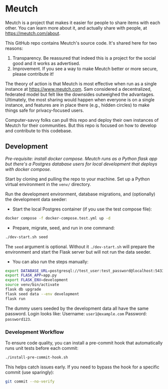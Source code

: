 # Meutch

Meutch is a project that makes it easier for people to share items with each other. You can learn more about it, and actually share with people, at https://meutch.com/about.

This GitHub repo contains Meutch's source code. It's shared here for two reasons:
1. Transparency. Be reassured that indeed this is a project for the social good and it works as advertised.
2. Improvement. If you see a way to make Meutch better or more secure, please contribute it!

The theory of action is that Meutch is most effective when run as a single instance at https://www.meutch.com. Sam considered a decentralized, federated model but felt like the downsides outweighed the advantages. Ultimately, the most sharing would happen when everyone is on a single instance, and features are in place there (e.g., hidden circles) to make things safe for privacy-focused users.

Computer-savvy folks can pull this repo and deploy their own instances of Meutch for their communities. But this repo is focused on how to develop and contribute to this codebase.

## Development

*Pre-requisite: install docker compose. Meutch runs as a Python flask app but there's a Postgres database users for local development that deploys with docker compose.*

Start by cloning and pulling the repo to your machine. Set up a Python virtual environment in the `venv/` directory.

Run the development environment, database migrations, and (optionally) the development data seeder:

- Start the local Postgres container (if you use the test compose file):

```bash
docker compose -f docker-compose.test.yml up -d
```

- Prepare, migrate, seed, and run in one command:

```bash
./dev-start.sh seed
```

The `seed` argument is optional. Without it `./dev-start.sh` will prepare the environment and start the Flask server but will not run the data seeder.

- You can also run the steps manually:

```bash
export DATABASE_URL=postgresql://test_user:test_password@localhost:5433/meutch_dev
export FLASK_APP=app.py
export FLASK_ENV=development
source venv/bin/activate
flask db upgrade
flask seed data --env development
flask run
```

The dummy users seeded by the development data all have the same password. Login looks like:
Username: `user1@example.com` Password: `password123`.

### Development Workflow

To ensure code quality, you can install a pre-commit hook that automatically runs unit tests before each commit:

```bash
./install-pre-commit-hook.sh
```

This helps catch issues early. If you need to bypass the hook for a specific commit (use sparingly):

```bash
git commit --no-verify
```